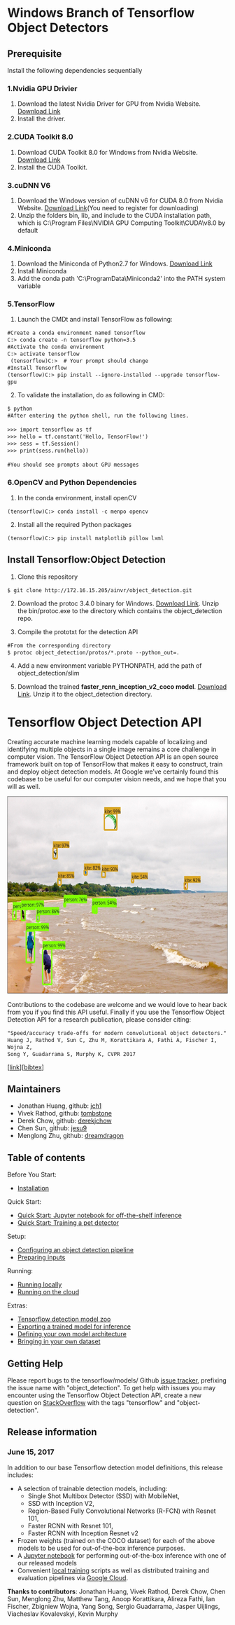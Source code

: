 # Windows Branch of Tensorflow Object Detectors

## Prerequisite
Install the following dependencies sequentially

### 1.Nvidia GPU Drivier
1. Download the latest Nvidia Driver for GPU from Nvidia Website. [Download Link](http://www.nvidia.com.tw/Download/index.aspx)
2. Install the driver. 

### 2.CUDA Toolkit 8.0
1. Download CUDA Toolkit 8.0 for Windows from Nvidia Website. [Download Link](https://developer.nvidia.com/cuda-80-ga2-download-archive) 
2. Install the CUDA Toolkit. 

### 3.cuDNN V6
1. Download the Windows version of cuDNN v6 for CUDA 8.0 from Nvidia Website. [Download Link](https://developer.nvidia.com/cudnn)(You need to register for downloading)
2. Unzip the folders bin, lib, and include to the CUDA installation path, which is C:\Program Files\NVIDIA GPU Computing Toolkit\CUDA\v8.0 by default

### 4.Miniconda
1. Download the Miniconda of Python2.7 for Windows. [Download Link](https://conda.io/miniconda.html)
2. Install Miniconda
3. Add the conda path 'C:\ProgramData\Miniconda2' into the PATH system variable

### 5.TensorFlow
1. Launch the CMDt and install TensorFlow as following:

```
#Create a conda environment named tensorflow
C:> conda create -n tensorflow python=3.5
#Activate the conda environment
C:> activate tensorflow
 (tensorflow)C:>  # Your prompt should change  
#Install Tensorflow
(tensorflow)C:> pip install --ignore-installed --upgrade tensorflow-gpu 
```

2. To validate the installation, do as following in CMD:

```
$ python
#After entering the python shell, run the following lines.

>>> import tensorflow as tf
>>> hello = tf.constant('Hello, TensorFlow!')
>>> sess = tf.Session()
>>> print(sess.run(hello))

#You should see prompts about GPU messages
```

### 6.OpenCV and Python Dependencies 
1. In the conda environment, install openCV

```
(tensorflow)C:> conda install -c menpo opencv
```

2. Install all the required Python packages

```
(tensorflow)C:> pip install matplotlib pillow lxml
```

## Install Tensorflow:Object Detection
1. Clone this repository

```
$ git clone http://172.16.15.205/ainvr/object_detection.git
```

2. Download the protoc 3.4.0 binary for Windows. [Download Link](https://github.com/google/protobuf/releases/download/v3.4.0/protoc-3.4.0-win32.zip). Unzip the  bin/protoc.exe to the directory which contains the object_detection repo.

3. Compile the prototxt for the detection API

```
#From the corresponding directory 
$ protoc object_detection/protos/*.proto --python_out=.
```

4. Add a new environment variable PYTHONPATH, add the path of object_detection/slim

5. Download the trained <b>faster_rcnn_inception_v2_coco model</b>. [Download Link](http://download.tensorflow.org/models/object_detection/faster_rcnn_inception_v2_coco_2017_11_08.tar.gz). Unzip it to the object_detection directory. 


# Tensorflow Object Detection API
Creating accurate machine learning models capable of localizing and identifying
multiple objects in a single image remains a core challenge in computer vision.
The TensorFlow Object Detection API is an open source framework built on top of
TensorFlow that makes it easy to construct, train and deploy object detection
models.  At Google we’ve certainly found this codebase to be useful for our
computer vision needs, and we hope that you will as well.
<p align="center">
  <img src="g3doc/img/kites_detections_output.jpg" width=676 height=450>
</p>
Contributions to the codebase are welcome and we would love to hear back from
you if you find this API useful.  Finally if you use the Tensorflow Object
Detection API for a research publication, please consider citing:

```
"Speed/accuracy trade-offs for modern convolutional object detectors."
Huang J, Rathod V, Sun C, Zhu M, Korattikara A, Fathi A, Fischer I, Wojna Z,
Song Y, Guadarrama S, Murphy K, CVPR 2017
```
\[[link](https://arxiv.org/abs/1611.10012)\]\[[bibtex](
https://scholar.googleusercontent.com/scholar.bib?q=info:l291WsrB-hQJ:scholar.google.com/&output=citation&scisig=AAGBfm0AAAAAWUIIlnPZ_L9jxvPwcC49kDlELtaeIyU-&scisf=4&ct=citation&cd=-1&hl=en&scfhb=1)\]

## Maintainers

* Jonathan Huang, github: [jch1](https://github.com/jch1)
* Vivek Rathod, github: [tombstone](https://github.com/tombstone)
* Derek Chow, github: [derekjchow](https://github.com/derekjchow)
* Chen Sun, github: [jesu9](https://github.com/jesu9)
* Menglong Zhu, github: [dreamdragon](https://github.com/dreamdragon)


## Table of contents

Before You Start:
* <a href='g3doc/installation.md'>Installation</a><br>

Quick Start:
* <a href='object_detection_tutorial.ipynb'>
      Quick Start: Jupyter notebook for off-the-shelf inference</a><br>
* <a href="g3doc/running_pets.md">Quick Start: Training a pet detector</a><br>

Setup:
* <a href='g3doc/configuring_jobs.md'>
      Configuring an object detection pipeline</a><br>
* <a href='g3doc/preparing_inputs.md'>Preparing inputs</a><br>

Running:
* <a href='g3doc/running_locally.md'>Running locally</a><br>
* <a href='g3doc/running_on_cloud.md'>Running on the cloud</a><br>

Extras:
* <a href='g3doc/detection_model_zoo.md'>Tensorflow detection model zoo</a><br>
* <a href='g3doc/exporting_models.md'>
      Exporting a trained model for inference</a><br>
* <a href='g3doc/defining_your_own_model.md'>
      Defining your own model architecture</a><br>
* <a href='g3doc/using_your_own_dataset.md'>
      Bringing in your own dataset</a><br>

## Getting Help

Please report bugs to the tensorflow/models/ Github
[issue tracker](https://github.com/tensorflow/models/issues), prefixing the
issue name with "object_detection". To get help with issues you may encounter
using the Tensorflow Object Detection API, create a new question on
[StackOverflow](https://stackoverflow.com/) with the tags "tensorflow" and
"object-detection".

## Release information

### June 15, 2017

In addition to our base Tensorflow detection model definitions, this
release includes:

* A selection of trainable detection models, including:
  * Single Shot Multibox Detector (SSD) with MobileNet,
  * SSD with Inception V2,
  * Region-Based Fully Convolutional Networks (R-FCN) with Resnet 101,
  * Faster RCNN with Resnet 101,
  * Faster RCNN with Inception Resnet v2
* Frozen weights (trained on the COCO dataset) for each of the above models to
  be used for out-of-the-box inference purposes.
* A [Jupyter notebook](object_detection_tutorial.ipynb) for performing
  out-of-the-box inference with one of our released models
* Convenient [local training](g3doc/running_locally.md) scripts as well as
  distributed training and evaluation pipelines via
  [Google Cloud](g3doc/running_on_cloud.md).


<b>Thanks to contributors</b>: Jonathan Huang, Vivek Rathod, Derek Chow,
Chen Sun, Menglong Zhu, Matthew Tang, Anoop Korattikara, Alireza Fathi, Ian Fischer, Zbigniew Wojna, Yang Song, Sergio Guadarrama, Jasper Uijlings,
Viacheslav Kovalevskyi, Kevin Murphy